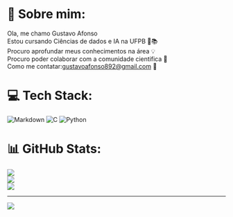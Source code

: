 # 💫 Sobre mim:
Ola, me chamo Gustavo Afonso<br>Estou cursando Ciências de dados e IA na UFPB 📙📚<br>Procuro aprofundar meus conhecimentos na área 💡<br>Procuro poder colaborar com a comunidade cientifica 🧪<br>Como me contatar:gustavoafonso892@gmail.com 📩


# 💻 Tech Stack:
![Markdown](https://img.shields.io/badge/markdown-%23000000.svg?style=for-the-badge&logo=markdown&logoColor=white) ![C](https://img.shields.io/badge/c-%2300599C.svg?style=for-the-badge&logo=c&logoColor=white) ![Python](https://img.shields.io/badge/python-3670A0?style=for-the-badge&logo=python&logoColor=ffdd54)
# 📊 GitHub Stats:
![](https://github-readme-stats.vercel.app/api?username=Gusttavoafonso&theme=dark&hide_border=false&include_all_commits=true&count_private=false)<br/>
![](https://github-readme-streak-stats.herokuapp.com/?user=Gusttavoafonso&theme=dark&hide_border=false)<br/>
![](https://github-readme-stats.vercel.app/api/top-langs/?username=Gusttavoafonso&theme=dark&hide_border=false&include_all_commits=true&count_private=false&layout=compact)

---
[![](https://visitcount.itsvg.in/api?id=Gusttavoafonso&icon=1&color=12)](https://visitcount.itsvg.in)

<!-- Proudly created with GPRM ( https://gprm.itsvg.in ) -->
